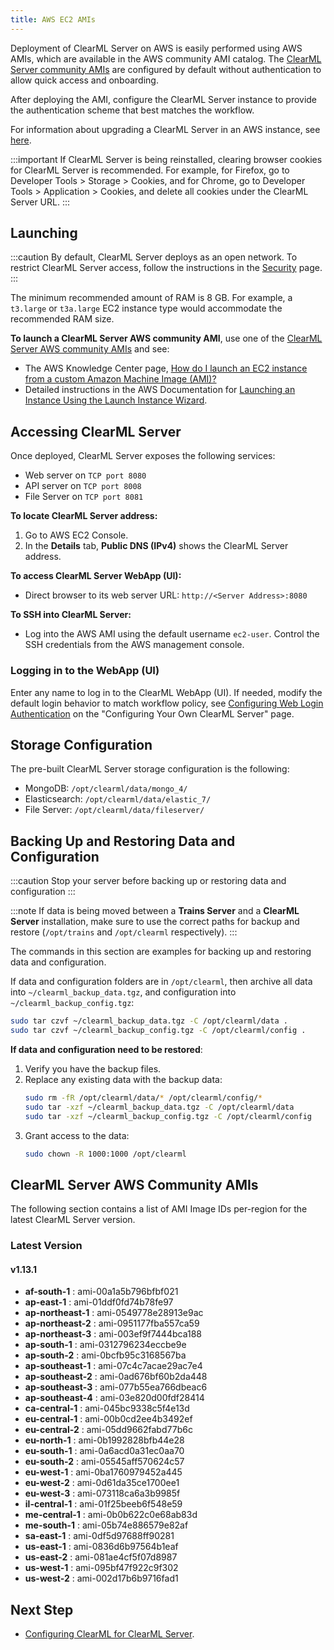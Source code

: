 ```yaml
---
title: AWS EC2 AMIs
---
```


Deployment of ClearML Server on AWS is easily performed using AWS AMIs, which are available in the AWS community AMI catalog.
The [ClearML Server community AMIs](#clearml-server-aws-community-amis) are configured by default without authentication
to allow quick access and onboarding.

After deploying the AMI, configure the ClearML Server instance to provide the authentication scheme that 
best matches the workflow.

For information about upgrading a ClearML Server in an AWS instance, see [here](upgrade_server_aws_ec2_ami.md).

:::important
If ClearML Server is being reinstalled, clearing browser cookies for ClearML Server is recommended. For example, 
for Firefox, go to Developer Tools > Storage > Cookies, and for Chrome, go to Developer Tools > Application > Cookies,
and delete all cookies under the ClearML Server URL.
:::

## Launching

:::caution
By default, ClearML Server deploys as an open network. To restrict ClearML Server access, follow the instructions 
in the [Security](clearml_server_security.md) page.
:::

The minimum recommended amount of RAM is 8 GB. For example, a `t3.large` or `t3a.large` EC2 instance type would accommodate the recommended RAM size.

**To launch a ClearML Server AWS community AMI**, use one of the [ClearML Server AWS community AMIs](#clearml-server-aws-community-amis) 
and see:

* The AWS Knowledge Center page, [How do I launch an EC2 instance from a custom Amazon Machine Image (AMI)?](https://aws.amazon.com/premiumsupport/knowledge-center/launch-instance-custom-ami/)
* Detailed instructions in the AWS Documentation for [Launching an Instance Using the Launch Instance Wizard](https://docs.aws.amazon.com/AWSEC2/latest/UserGuide/launching-instance.html).

## Accessing ClearML Server

Once deployed, ClearML Server exposes the following services:

* Web server on `TCP port 8080`
* API server on `TCP port 8008`
* File Server on `TCP port 8081`

**To locate ClearML Server address:**

1. Go to AWS EC2 Console.
1. In the **Details** tab, **Public DNS (IPv4)** shows the ClearML Server address.

**To access ClearML Server WebApp (UI):**

* Direct browser to its web server URL: `http://<Server Address>:8080`

**To SSH into ClearML Server:**

* Log into the AWS AMI using the default username `ec2-user`. Control the SSH credentials from the AWS management console.

### Logging in to the WebApp (UI)

Enter any name to log in to the ClearML WebApp (UI). If needed, modify the default login behavior to match workflow policy, 
see [Configuring Web Login Authentication](clearml_server_config.md#web-login-authentication) 
on the "Configuring Your Own ClearML Server" page.

## Storage Configuration

The pre-built ClearML Server storage configuration is the following:

* MongoDB: `/opt/clearml/data/mongo_4/`
* Elasticsearch: `/opt/clearml/data/elastic_7/`
* File Server: `/opt/clearml/data/fileserver/`


## Backing Up and Restoring Data and Configuration

:::caution
Stop your server before backing up or restoring data and configuration
:::

:::note
If data is being moved between a **Trains Server** and a **ClearML Server** installation, make sure to use the correct paths 
for backup and restore (`/opt/trains` and `/opt/clearml` respectively).
:::

The commands in this section are examples for backing up and restoring data and configuration.

If data and configuration folders are in `/opt/clearml`, then archive all data into `~/clearml_backup_data.tgz`, and 
configuration into `~/clearml_backup_config.tgz`:

```bash
sudo tar czvf ~/clearml_backup_data.tgz -C /opt/clearml/data .
sudo tar czvf ~/clearml_backup_config.tgz -C /opt/clearml/config .
```

**If data and configuration need to be restored**:

1. Verify you have the backup files.
1. Replace any existing data with the backup data:
   ```bash
   sudo rm -fR /opt/clearml/data/* /opt/clearml/config/*
   sudo tar -xzf ~/clearml_backup_data.tgz -C /opt/clearml/data
   sudo tar -xzf ~/clearml_backup_config.tgz -C /opt/clearml/config
   ```
1. Grant access to the data:
   ```bash
   sudo chown -R 1000:1000 /opt/clearml
   ```
        

## ClearML Server AWS Community AMIs

The following section contains a list of AMI Image IDs per-region for the latest ClearML Server version.



### Latest Version

#### v1.13.1

* **af-south-1** :  ami-00a1a5b796bfbf021
* **ap-east-1** :  ami-01ddf0fd74b78fe97
* **ap-northeast-1** :  ami-0549778e28913e9ac
* **ap-northeast-2** :  ami-0951177fba557ca59
* **ap-northeast-3** :  ami-003ef9f7444bca188
* **ap-south-1** :  ami-0312796234eccbe9e
* **ap-south-2** :  ami-0bcfb95c3168567ba
* **ap-southeast-1** :  ami-07c4c7acae29ac7e4
* **ap-southeast-2** :  ami-0ad676bf60b2da448
* **ap-southeast-3** :  ami-077b55ea766dbeac6
* **ap-southeast-4** :  ami-03e820d00fdf28414
* **ca-central-1** :  ami-045bc9338c5f4e13d
* **eu-central-1** :  ami-00b0cd2ee4b3492ef
* **eu-central-2** :  ami-05dd9662fabd77b6c
* **eu-north-1** :  ami-0b1992828bfb44e28
* **eu-south-1** :  ami-0a6acd0a31ec0aa70
* **eu-south-2** :  ami-05545aff570624c57
* **eu-west-1** :  ami-0ba1760979452a445
* **eu-west-2** :  ami-0d61da35ce1700ee1
* **eu-west-3** :  ami-073118ca6a3b9985f
* **il-central-1** :  ami-01f25beeb6f548e59
* **me-central-1** :  ami-0b0b622c0e68ab83d
* **me-south-1** :  ami-05b74e886579e82af
* **sa-east-1** :  ami-0df5d97688ff90281
* **us-east-1** :  ami-0836d6b97564b1eaf
* **us-east-2** :  ami-081ae4cf5f07d8987
* **us-west-1** :  ami-095bf47f922c9f302
* **us-west-2** :  ami-002d17b6b9716fad1

## Next Step

* [Configuring ClearML for ClearML Server](clearml_config_for_clearml_server.md).
